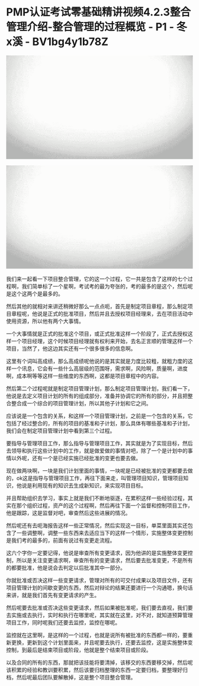 # PMP认证考试零基础精讲视频4.2.3整合管理介绍-整合管理的过程概览 - P1 - 冬x溪 - BV1bg4y1b78Z

![](img/6704afcf057abc308f161e4ecfa8617b_0.png)

![](img/6704afcf057abc308f161e4ecfa8617b_1.png)

我们来一起看一下项目整合管理，它的这一个过程，它一共是包含了这样的七个过程啊，我们简单标了一个星啊，考试考的最为夸张的，考的最多的是这个，然后呢是这个这两个是最多的。

然后其他的就相对来讲还稍微好那么一点点呃，首先是制定项目章程，那么制定项目章程呢，他说是正式的批准项目，然后并且去授权项目经理来，去在项目活动中使用资源，所以他有两个大事情。

一个大事情就是正式的批准这个项目，或正式批准这样一个阶段了，正式去授权这样一个项目经理，这个时候项目经理就有权利来开始，去名正言顺的管理这样一个项目，当然了，他这边其实还有一个很多很多的信息啊。

这里有个词叫高成绩，那么高成绩呢他说的是其实就是力度比较粗，就粗力度的这样一个讯息，它会有一些什么高层级的范围呀，需求啊，风险啊，质量啊，进度啊，成本啊等等这样一些维度的东西啊，这都是项目章程中的内容。

然后第二个过程呢就是制定项目管理计划，那么制定项目管理计划，我们看一下，他说是去定义项目计划的所有的组成部分，准备并协调它的所有的部分，并且把整合整合成一个综合的项目管理计划，所以其他子计划和它之间。

应该说是一个包含的关系，和这样一个项目管理计划，之前是一个包含的关系，它包括了经过整合的，所有的项目的基准和子计划，那么具体有哪些基准和子计划，我们会在制定项目管理计划中看到第三个过程。

要指导与管理项目工作，那么指导与管理项目工作，其实就是为了实现目标，然后去领导和执行这些计划中的工作，就是做爱做的事情对吧，除了一个是计划中的事情以外呢，还有一个是已经实施已经批准的变更也要去做。

现在做两块啊，一块是我们计划里面的事情，一块呢是已经被批准的变更都要去做的，ok这是指导与管理项目工作，再往下面来走，叫管理项目知识，管理项目知识，他说是利用现有的知识去生成新知识，来实现项目目标。

并且帮助组织去学习，事实上就是我们不断地驱逐，在累积这样一些经验过程，其实在那个组织过程，资产的这个过程啊，然后再往下面一个监督和控制项目工作，他是跟踪，这是监督对吧，审查然后这些进展的情况。

然后呢还有去呃海报告这样一些正常情况，然后实现这一目标，单菜里面其实还包含了一些调整啊，调整一些东西来去适应当下的这样一个情形，实施整体变更控制是我们考的最多的，前面有说过有变更走流程。

这六个字你一定要记得，他说是审查所有变更请求，因为他讲的是实施整体变更控制，所以是关注变更请求啊，审查所有的变更请求，然后要去批准变更，不是所有的都要批准，他是说会去判定以后批准其中一部分。

你就批准或否决这样一些变更请求，管理对所有的可交付成果以及项目文件，还有项目管理计划的间歇变更的东西，然后对辩论的结果还要进行一个沟通嗯，换句话来讲，就是我们首先有变更请求的产生。

然后呢要去批准或否决这些变更请求，然后如果被批准呢，我们要去直视，我们要去实施或去执行，实时和执行在哪里呢，其实就在这里，对不对，就知道预算管理项目工作，同时呢我们还要去监控，监控在哪呢。

监控就在这里啊，是这样的一个过程，也就是说所有被批准的东西都一样的，要重新更换，更新到这个计划里面来，并且呢要去执行，还要去监控，这是实施整体变控制，到最后是结束项目或阶段，他就是整个结束项目或阶段。

以及合同的所有的东西，那就把该技能将要清掉，该移交的东西要移交掉，然后呢该积累的经验和教训要积累，然后该要归档整理的东西一定要归档，要整理好归档，然后呢最后团队要解散掉，这是整个项目整合管理。

